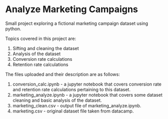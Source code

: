# Analyze Marketing Campaigns
Small project exploring a fictional marketing campaign dataset using python.

Topics covered in this project are:
1. Sifting and cleaning the dataset
2. Analysis of the dataset
3. Conversion rate calculations
4. Retention rate calculations

The files uploaded and their description are as follows:
1. conversion_calc.ipynb - a jupyter notebook that covers conversion rate and retention rate calculations pertaining to this dataset.
2. marketing_analyze.ipynb - a jupyter notebook that covers some dataset cleaning and basic analysis of the dataset.
3. marketing_clean.csv - output file of marketing_analyze.ipynb.
4. marketing.csv - original dataset file taken from datacamp.
